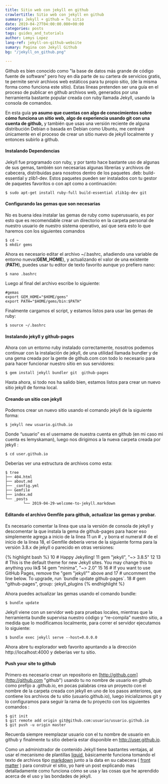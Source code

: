 ```yaml
---
title: Sitio web con jekyll en github
crawlertitle: Sitio web con jekyll en github
summary: Jekyll + github = Tu sitio
date: 2019-04-27T04:00:00.000+00:00
categories: posts
tags: guides_and_tutorials
author: Lemys Lopez
lang-ref: jekyll-on-github-website
sumary: Pagina con Jekyll Github
bg: "/jekyll_on_github.png"

---
```

Github es bien conocido como "la base de datos más grande de código fuente de software" pero hoy en día parte de su cartera de servicios gratis, te permite servir archivos web estáticos para tu propio sitio, (de la misma forma como funciona este sitio). Estas líneas pretenden ser una guía en el proceso de publicar en github archivos web, generados por una herramienta bastante popular creada con ruby llamada Jekyll, usando la consola de comandos.

En esta guía **yo asumo que cuentas con algo de conocimientos sobre cómo funciona un sitio web, algo de experiencia usando git con una cuenta de github,** y también que usas una versión reciente de alguna distribución Debian o basada en Debian como Ubuntu, me centraré únicamente en el proceso de crear un sitio nuevo de jekyll localmente y entonces subirlo a github.

#### Instalando Dependencias

Jekyll fue programado con ruby, y por tanto hace bastante uso de algunas de sus gemas, también son necesarias algunas librerías y archivos de cabecera, distribuidas para nosotros dentro de los paquetes .deb: build-essential y zlib1-dev. Estos paquetes pueden ser instalados con tu gestor de paquetes favoritos o con apt como a continuación:

    $ sudo apt-get install ruby-full build-essential zlib1g-dev git

#### Configurando las gemas que son necesarias

No es buena idea instalar las gemas de ruby como superusuario, es por esto que es recomendable crear un directorio en la carpeta personal de nuestro usuario de nuestro sistema operativo, así que sera esto lo que haremos con los siguientes comandos

    $ cd ~
    $ mkdir gems

Ahora es necesario editar el archivo \~/.bashrc, añadiendo una variable de entorno nueva(**GEM_HOME**), y actualizando el valor de una existente (**PATH**),  puedes usar tu editor de texto favorito aunque yo prefiero nano:

    $ nano .bashrc

Luego al final del archivo escribe lo siguiente:

    #gemas
    export GEM_HOME="$HOME/gems"
    export PATH="$HOME/gems/bin:$PATH"

Finalmente cargamos el script, y estamos listos para usar las gemas de ruby:

    $ source ~/.bashrc

#### Instalando jekyll y github-pages

Ahora con un entorno ruby instalado correctamente, nosotros podemos continuar con la instalación de jekyll, de una utilidad llamada bundler y de una gema creada por la gente de github.com con todo lo necesario para para hacer funcionar nuestro sitio en sus servidores:

    $ gem install jekyll bundler git  github-pages

Hasta ahora, si todo nos ha salido bien, estamos listos para crear un nuevo sitio jekyll de forma local.

#### Creando un sitio con jekyll

Podemos crear un nuevo sitio usando el comando jekyll de la siguiente forma:

    $ jekyll new usuario.github.io

Donde “usuario” es el username de nuestra cuenta en github (en mi caso mi cuenta es lemyskaman), luego nos dirigimos a la nueva carpeta creada por jekyll :

    $ cd user.github.io

Deberías ver una estructura de archivos como esta:

    $ tree
    ├── 404.html
    ├── about.md
    ├── _config.yml
    ├── Gemfile
    ├── index.md
    └── _posts
            └── 2019-04-29-welcome-to-jekyll.markdown

#### Editando el archivo Gemfile para github, actualizar las gemas y probar.

Es necesario comentar la línea que usa la versión de consola de jekyll y descomentar la que instala la gema de github-pages para hacer eso simplemente agrega a inicio de la línea 11 un # , y borra el numeral # de el inicio de la línea 18, el Gemfile debería verse de la siguiente forma para la versión 3.8.x de jekyll o parecido en otras versiones:

{% highlight bash %}
10 # Happy Jekylling!
11 gem "jekyll", "\~> 3.8.5"
12
13 # This is the default theme for new Jekyll sites. You may change this to anything you lik$
14 gem "minima", "\~> 2.0"
15
16 # If you want to use GitHub Pages, remove the "gem "jekyll"" above and
17 # uncomment the line below. To upgrade, run \`bundle update github-pages\`.
18 # gem "github-pages", group: :jekyll_plugins
{% endhighlight %}

Ahora puedes actualizar las gemas usando el comando bundle:

    $ bundle update

Jekyll viene con un servidor web para pruebas locales, mientras que la herramienta bundle supervisa nuestro código y “re-compila” nuestro sitio, a medida que lo modificamos localmente, para correr el servidor ejecutamos lo siguiente:

    $ bundle exec jekyll serve --host=0.0.0.0

Ahora abre tu explorador web favorito apuntando a la dirección  http://localhost:4000 y deberías ver tu sitio.

#### Push your site to github

Primero es necesario crear un repositorio en [http://github.com](http://github.com "github") usando tu no nombre de usuario en github  como prefijo a .github.io, en pocas palabras crea un proyecto con el nombre de la carpeta creada con jekyll en uno de los pasos anteriores, que contiene los archivos de tu sitio (usuario.github.io), luego inicializamos git y lo configuramos  para seguir la rama de tu proyecto con los siguientes comandos :

    $ git init
    $ git remote add origin git@github.com:usuario/usuario.github.io
    $ git push -u origin master

Recuerda siempre reemplazar usuario con el tu nombre de usuario en github y finalmente tu sitio debería estar disponible en http://user.github.io.

Como un administrador de contenido Jekyll tiene bastantes ventajas, al usar el mecanismo de plantillas [liquid](https://shopify.github.io/liquid/ "liquid"), básicamente funciona tomando el texto de archivos tipo [markdown](https://es.wikipedia.org/wiki/Markdown "markdown") junto a la data en su cabecera ( [front matter](https://jekyllrb.com/docs/front-matter/ "jekyll front matter") ) para construir el sitio, yo haré un post explicando mas detalladamente como funciona cómo se usa y las cosas que he aprendido acerca de el uso y las bondades de jekyll.